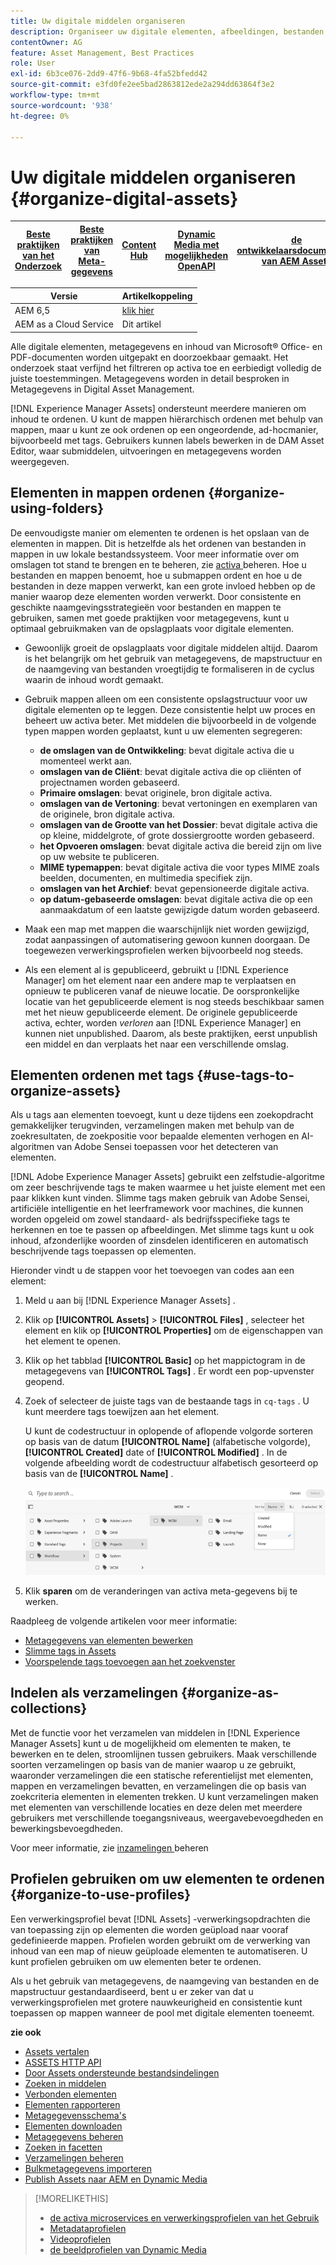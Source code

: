 ```yaml
---
title: Uw digitale middelen organiseren
description: Organiseer uw digitale elementen, afbeeldingen, bestanden, mappen enzovoort met Experience Manager.
contentOwner: AG
feature: Asset Management, Best Practices
role: User
exl-id: 6b3ce076-2dd9-47f6-9b68-4fa52bfedd42
source-git-commit: e3fd0fe2ee5bad2863812ede2a294dd63864f3e2
workflow-type: tm+mt
source-wordcount: '938'
ht-degree: 0%

---
```


# Uw digitale middelen organiseren {#organize-digital-assets}

| [ Beste praktijken van het Onderzoek ](/help/assets/search-best-practices.md) | [ Beste praktijken van Meta-gegevens ](/help/assets/metadata-best-practices.md) | [ Content Hub ](/help/assets/product-overview.md) | [ Dynamic Media met mogelijkheden OpenAPI ](/help/assets/dynamic-media-open-apis-overview.md) | [ de ontwikkelaarsdocumentatie van AEM Assets ](https://developer.adobe.com/experience-cloud/experience-manager-apis/) |
| ------------- | --------------------------- |---------|----|-----|

| Versie | Artikelkoppeling |
| -------- | ---------------------------- |
| AEM 6,5 | [ klik hier ](https://experienceleague.adobe.com/docs/experience-manager-65/assets/managing/organize-assets.html?lang=en) |
| AEM as a Cloud Service | Dit artikel |

Alle digitale elementen, metagegevens en inhoud van Microsoft® Office- en PDF-documenten worden uitgepakt en doorzoekbaar gemaakt. Het onderzoek staat verfijnd het filtreren op activa toe en eerbiedigt volledig de juiste toestemmingen. Metagegevens worden in detail besproken in Metagegevens in Digital Asset Management.

[!DNL Experience Manager Assets] ondersteunt meerdere manieren om inhoud te ordenen. U kunt de mappen hiërarchisch ordenen met behulp van mappen, maar u kunt ze ook ordenen op een ongeordende, ad-hocmanier, bijvoorbeeld met tags. Gebruikers kunnen labels bewerken in de DAM Asset Editor, waar submiddelen, uitvoeringen en metagegevens worden weergegeven.

<!-- Commenting to pull down the existing content before applying changes wrt CQDOC-15930
## Create folders {#create-folders}

When organizing a collection of assets, for example, all *Nature* images, you can create folders to keep them together. You can use folders to categorize and organize your assets. [!DNL Assets] does not require you to organize assets in folders to work better.

>[!NOTE]
>
>Sharing an Assets folder (in Marketing Cloud) of the type `sling:OrderedFolder`, is not supported. If you want to share a folder, do not select Ordered when creating a folder.

1. Navigate to the place in your digital assets folder where you want to create a folder.
1. In the menu, click **[!UICONTROL Create]**. Select **[!UICONTROL New Folder]**.
1. In the **[!UICONTROL Title]** field, provide a folder name. By default, DAM uses the title that you provided as the folder name. Once the folder is created, you can override the default and specify another folder name.
1. Click **[!UICONTROL Create]**. Your folder is displayed in the digital assets folder.

## Add CUG properties to folders {#add-cug-properties-to-folders}

You can limit who can access certain folders in Assets by making the folder part of a closed user group (CUG). To make a folder part of a CUG:

1. In Assets, right-click the folder you want to add closed user group properties for and select **Properties**.  
1. Click the **CUG** tab.
1. Select the **Enabled** check box to make the folder and its assets available only to a closed user group.  
1. Browse to the login page, if there is one, to add that information. Add admitted groups by clicking **Add item**. If necessary, add the realm. Click **OK** to save your changes.

## Use tags to organize assets {#use-tags-to-organize-assets}

You can use folders or tags or both to organize assets. Adding tags to assets makes them easier to retrieve during a search. To add tags to an asset, follow these steps:

1. In the Digital Asset Manager, double-click the asset to open it.
1. In the **Tags** area, open the menu to reveal the available tags. Select tags as appropriate. To delete a tag, hover the pointer over the tag and click `X` to delete it.
1. Click **Save** to save any tags you added.

Date24/08/2021
-->

## Elementen in mappen ordenen {#organize-using-folders}

De eenvoudigste manier om elementen te ordenen is het opslaan van de elementen in mappen. Dit is hetzelfde als het ordenen van bestanden in mappen in uw lokale bestandssysteem. Voor meer informatie over om omslagen tot stand te brengen en te beheren, zie [ activa ](manage-digital-assets.md) beheren. Hoe u bestanden en mappen benoemt, hoe u submappen ordent en hoe u de bestanden in deze mappen verwerkt, kan een grote invloed hebben op de manier waarop deze elementen worden verwerkt. Door consistente en geschikte naamgevingsstrategieën voor bestanden en mappen te gebruiken, samen met goede praktijken voor metagegevens, kunt u optimaal gebruikmaken van de opslagplaats voor digitale elementen.

* Gewoonlijk groeit de opslagplaats voor digitale middelen altijd. Daarom is het belangrijk om het gebruik van metagegevens, de mapstructuur en de naamgeving van bestanden vroegtijdig te formaliseren in de cyclus waarin de inhoud wordt gemaakt.
* Gebruik mappen alleen om een consistente opslagstructuur voor uw digitale elementen op te leggen. Deze consistentie helpt uw proces en beheert uw activa beter. Met middelen die bijvoorbeeld in de volgende typen mappen worden geplaatst, kunt u uw elementen segregeren:

   * **de omslagen van de Ontwikkeling**: bevat digitale activa die u momenteel werkt aan.
   * **omslagen van de Cliënt**: bevat digitale activa die op cliënten of projectnamen worden gebaseerd.
   * **Primaire omslagen**: bevat originele, bron digitale activa.
   * **omslagen van de Vertoning**: bevat vertoningen en exemplaren van de originele, bron digitale activa.
   * **omslagen van de Grootte van het Dossier**: bevat digitale activa die op kleine, middelgrote, of grote dossiergrootte worden gebaseerd.
   * **het Opvoeren omslagen**: bevat digitale activa die bereid zijn om live op uw website te publiceren.
   * **MIME typemappen**: bevat digitale activa die voor types MIME zoals beelden, documenten, en multimedia specifiek zijn.
   * **omslagen van het Archief**: bevat gepensioneerde digitale activa.
   * **op datum-gebaseerde omslagen**: bevat digitale activa die op een aanmaakdatum of een laatste gewijzigde datum worden gebaseerd.

* Maak een map met mappen die waarschijnlijk niet worden gewijzigd, zodat aanpassingen of automatisering gewoon kunnen doorgaan. De toegewezen verwerkingsprofielen werken bijvoorbeeld nog steeds.
* Als een element al is gepubliceerd, gebruikt u [!DNL Experience Manager] om het element naar een andere map te verplaatsen en opnieuw te publiceren vanaf de nieuwe locatie. De oorspronkelijke locatie van het gepubliceerde element is nog steeds beschikbaar samen met het nieuw gepubliceerde element. De originele gepubliceerde activa, echter, worden *verloren* aan [!DNL Experience Manager] en kunnen niet unpublished. Daarom, als beste praktijken, eerst unpublish een middel en dan verplaats het naar een verschillende omslag.

## Elementen ordenen met tags {#use-tags-to-organize-assets}

Als u tags aan elementen toevoegt, kunt u deze tijdens een zoekopdracht gemakkelijker terugvinden, verzamelingen maken met behulp van de zoekresultaten, de zoekpositie voor bepaalde elementen verhogen en AI-algoritmen van Adobe Sensei toepassen voor het detecteren van elementen.

[!DNL Adobe Experience Manager Assets] gebruikt een zelfstudie-algoritme om zeer beschrijvende tags te maken waarmee u het juiste element met een paar klikken kunt vinden. Slimme tags maken gebruik van Adobe Sensei, artificiële intelligentie en het leerframework voor machines, die kunnen worden opgeleid om zowel standaard- als bedrijfsspecifieke tags te herkennen en toe te passen op afbeeldingen. Met slimme tags kunt u ook inhoud, afzonderlijke woorden of zinsdelen identificeren en automatisch beschrijvende tags toepassen op elementen.

Hieronder vindt u de stappen voor het toevoegen van codes aan een element:

1. Meld u aan bij [!DNL Experience Manager Assets] .
1. Klik op **[!UICONTROL Assets]** > **[!UICONTROL Files]** , selecteer het element en klik op **[!UICONTROL Properties]** om de eigenschappen van het element te openen.
1. Klik op het tabblad **[!UICONTROL Basic]** op het mappictogram in de metagegevens van **[!UICONTROL Tags]** . Er wordt een pop-upvenster geopend.
1. Zoek of selecteer de juiste tags van de bestaande tags in `cq-tags` . U kunt meerdere tags toewijzen aan het element.

   U kunt de codestructuur in oplopende of aflopende volgorde sorteren op basis van de datum **[!UICONTROL Name]** (alfabetische volgorde), **[!UICONTROL Created]** date of **[!UICONTROL Modified]** . In de volgende afbeelding wordt de codestructuur alfabetisch gesorteerd op basis van de **[!UICONTROL Name]** .

   ![ toe:voegen-markeringen ](assets/add-tags-to-asset.png)

1. Klik **sparen** om de veranderingen van activa meta-gegevens bij te werken.

Raadpleeg de volgende artikelen voor meer informatie:

* [Metagegevens van elementen bewerken](meta-edit.md)
* [Slimme tags in Assets](smart-tags.md)
* [Voorspelende tags toevoegen aan het zoekvenster](/help/assets/search-facets.md/#adding-a-tags-predicate)

## Indelen als verzamelingen {#organize-as-collections}

Met de functie voor het verzamelen van middelen in [!DNL Experience Manager Assets] kunt u de mogelijkheid om elementen te maken, te bewerken en te delen, stroomlijnen tussen gebruikers. Maak verschillende soorten verzamelingen op basis van de manier waarop u ze gebruikt, waaronder verzamelingen die een statische referentielijst met elementen, mappen en verzamelingen bevatten, en verzamelingen die op basis van zoekcriteria elementen in elementen trekken. U kunt verzamelingen maken met elementen van verschillende locaties en deze delen met meerdere gebruikers met verschillende toegangsniveaus, weergavebevoegdheden en bewerkingsbevoegdheden.

Voor meer informatie, zie [ inzamelingen ](manage-collections.md) beheren


## Profielen gebruiken om uw elementen te ordenen {#organize-to-use-profiles}

Een verwerkingsprofiel bevat [!DNL Assets] -verwerkingsopdrachten die van toepassing zijn op elementen die worden geüpload naar vooraf gedefinieerde mappen. Profielen worden gebruikt om de verwerking van inhoud van een map of nieuw geüploade elementen te automatiseren. U kunt profielen gebruiken om uw elementen beter te ordenen.

Als u het gebruik van metagegevens, de naamgeving van bestanden en de mapstructuur gestandaardiseerd, bent u er zeker van dat u verwerkingsprofielen met grotere nauwkeurigheid en consistentie kunt toepassen op mappen wanneer de pool met digitale elementen toeneemt.

**zie ook**

* [Assets vertalen](translate-assets.md)
* [ASSETS HTTP API](mac-api-assets.md)
* [Door Assets ondersteunde bestandsindelingen](file-format-support.md)
* [Zoeken in middelen](search-assets.md)
* [Verbonden elementen](use-assets-across-connected-assets-instances.md)
* [Elementen rapporteren](asset-reports.md)
* [Metagegevensschema&#39;s](metadata-schemas.md)
* [Elementen downloaden](download-assets-from-aem.md)
* [Metagegevens beheren](manage-metadata.md)
* [Zoeken in facetten](search-facets.md)
* [Verzamelingen beheren](manage-collections.md)
* [Bulkmetagegevens importeren](metadata-import-export.md)
* [Publish Assets naar AEM en Dynamic Media](/help/assets/publish-assets-to-aem-and-dm.md)

>[!MORELIKETHIS]
>
>* [ de activa microservices en verwerkingsprofielen van het Gebruik ](asset-microservices-configure-and-use.md)
>* [Metadataprofielen](metadata-profiles.md)
>* [ Videoprofielen ](/help/assets/dynamic-media/video-profiles.md)
>* [ de beeldprofielen van Dynamic Media ](/help/assets/dynamic-media/image-profiles.md)

